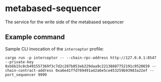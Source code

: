 # metabased-sequencer
The service for the write side of the metabased sequencer

## Example command
Sample CLI invocation of the `interceptor` profile:
```
cargo run -p interceptor -- --chain-rpc-address http://127.0.0.1:8547 --private-key 0xb6b15c8cb491557369f3c7d2c287b053eb229daa9c22138887752191c9520659 --chain-contract-address 0xa6e41ffd769491a42a6e5ce453259b93983a22ef --port_sequencer 9999
```